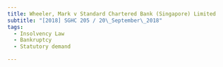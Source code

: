 ```yaml
---
title: Wheeler, Mark v Standard Chartered Bank (Singapore) Limited 
subtitle: "[2018] SGHC 205 / 20\_September\_2018"
tags:
  - Insolvency Law
  - Bankruptcy
  - Statutory demand

---
```


